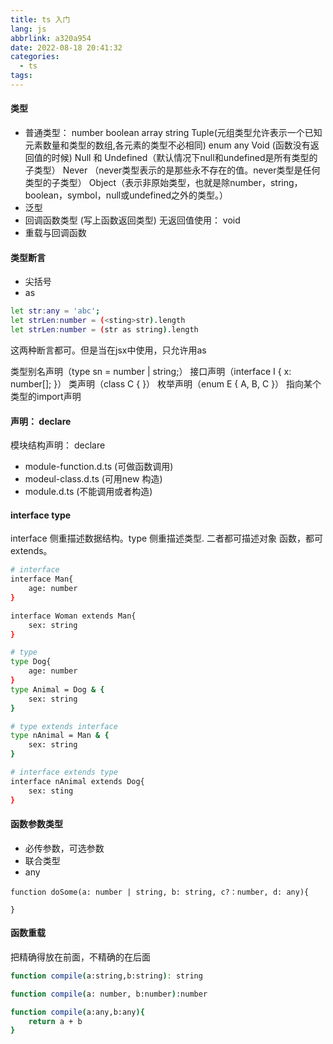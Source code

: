 ```yaml
---
title: ts 入门
lang: js
abbrlink: a320a954
date: 2022-08-18 20:41:32
categories:
  - ts
tags:
---
```


#### 类型
 + 普通类型：
    number 
    boolean 
    array 
    string 
    Tuple(元组类型允许表示一个已知元素数量和类型的数组,各元素的类型不必相同)
    enum
    any
    Void (函数没有返回值的时候)
    Null 和 Undefined（默认情况下null和undefined是所有类型的子类型）
    Never （never类型表示的是那些永不存在的值。never类型是任何类型的子类型）
    Object（表示非原始类型，也就是除number，string，boolean，symbol，null或undefined之外的类型。）
+ 泛型
+ 回调函数类型 (写上函数返回类型)
  无返回值使用： void 
+ 重载与回调函数

#### 类型断言
+ 尖括号 
+ as 
```bash
let str:any = 'abc';
let strLen:number = (<sting>str).length
let strLen:number = (str as string).length
```
这两种断言都可。但是当在jsx中使用，只允许用as

类型别名声明（type sn = number | string;）
接口声明（interface I { x: number[]; }）
类声明（class C { }）
枚举声明（enum E { A, B, C }）
指向某个类型的import声明


#### 声明： declare
模块结构声明： declare 
+ module-function.d.ts (可做函数调用)
+ modeul-class.d.ts (可用new 构造)
+ module.d.ts (不能调用或者构造)


#### interface type
interface 侧重描述数据结构。type 侧重描述类型. 二者都可描述对象 函数，都可extends。
```bash
# interface
interface Man{
    age: number
}

interface Woman extends Man{
    sex: string
}

# type
type Dog{
    age: number
}
type Animal = Dog & {
    sex: string
}

# type extends interface
type nAnimal = Man & {
    sex: string
}

# interface extends type
interface nAnimal extends Dog{
    sex: sting
}

```


#### 函数参数类型
 + 必传参数，可选参数
 + 联合类型
 + any
 ```
function doSome(a: number | string, b: string, c?：number, d: any){

}
```

#### 函数重载
把精确得放在前面，不精确的在后面
```bash
function compile(a:string,b:string): string

function compile(a: number, b:number):number

function compile(a:any,b:any){
    return a + b
}

```

